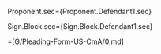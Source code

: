 Proponent.sec={Proponent.Defendant1.sec}

Sign.Block.sec={Sign.Block.Defendant1.sec}

=[G/Pleading-Form-US-CmA/0.md]
